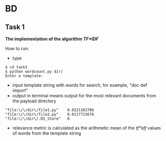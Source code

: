 # BD

## Task 1

<strong>The implementation of the algorithm <em>TF*IDF</em></strong>

How to run:
* type
```
$ cd task1
$ python wordcount.py dir/
Enter a template: 
```
* input template string with words for search, for example, "doc def import"
* output in terminal means output for the most relevant documents from the payload directory
```
"file:\/\/dir\/file1.py"	0.0221162786
"file:\/\/dir\/file2.py"	0.0117715676
"file:\/\/dir\/.DS_Store"	0
```
* relevance metric is calculated as the arithmetic mean of the <em>tf*idf</em> values of words from the template string

